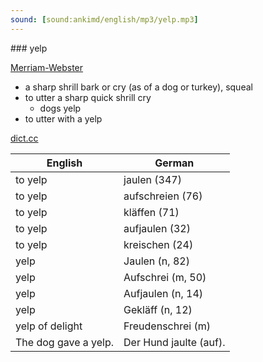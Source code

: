 ```yaml
---
sound: [sound:ankimd/english/mp3/yelp.mp3]
---
```


\### yelp

[Merriam-Webster](https://www.merriam-webster.com/dictionary/yelp)

- a sharp shrill bark or cry (as of a dog or turkey), squeal
- to utter a sharp quick shrill cry
    - dogs yelp
- to utter with a yelp

[dict.cc](https://www.dict.cc/yelp)

| English        | German       |
| -------------- | ------------ |
| to yelp | jaulen (347) |
| to yelp | aufschreien (76) |
| to yelp | kläffen (71) |
| to yelp | aufjaulen (32) |
| to yelp | kreischen (24) |
| yelp | Jaulen (n, 82) |
| yelp | Aufschrei (m, 50) |
| yelp | Aufjaulen (n, 14) |
| yelp | Gekläff (n, 12) |
| yelp of delight | Freudenschrei (m) |
| The dog gave a yelp. | Der Hund jaulte (auf). |
